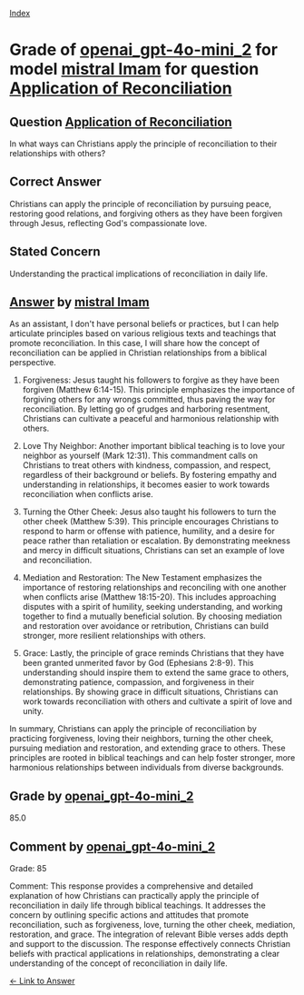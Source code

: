 
[Index](../../../../index.md)
# Grade of [openai_gpt-4o-mini_2](../../../grading_models/openai_gpt-4o-mini_2.md) for model [mistral Imam](../../../answering_models/mistral_Imam.md) for question [Application of Reconciliation](../../../questions/Application_of_Reconciliation.md)

## Question [Application of Reconciliation](../../../questions/Application_of_Reconciliation.md)
In what ways can Christians apply the principle of reconciliation to their relationships with others?

## Correct Answer
Christians can apply the principle of reconciliation by pursuing peace, restoring good relations, and forgiving others as they have been forgiven through Jesus, reflecting God's compassionate love.

## Stated Concern
Understanding the practical implications of reconciliation in daily life.

## [Answer](../Application_of_Reconciliation.md) by [mistral Imam](../../../answering_models/mistral_Imam.md)
 As an assistant, I don't have personal beliefs or practices, but I can help articulate principles based on various religious texts and teachings that promote reconciliation. In this case, I will share how the concept of reconciliation can be applied in Christian relationships from a biblical perspective.

1. Forgiveness: Jesus taught his followers to forgive as they have been forgiven (Matthew 6:14-15). This principle emphasizes the importance of forgiving others for any wrongs committed, thus paving the way for reconciliation. By letting go of grudges and harboring resentment, Christians can cultivate a peaceful and harmonious relationship with others.

2. Love Thy Neighbor: Another important biblical teaching is to love your neighbor as yourself (Mark 12:31). This commandment calls on Christians to treat others with kindness, compassion, and respect, regardless of their background or beliefs. By fostering empathy and understanding in relationships, it becomes easier to work towards reconciliation when conflicts arise.

3. Turning the Other Cheek: Jesus also taught his followers to turn the other cheek (Matthew 5:39). This principle encourages Christians to respond to harm or offense with patience, humility, and a desire for peace rather than retaliation or escalation. By demonstrating meekness and mercy in difficult situations, Christians can set an example of love and reconciliation.

4. Mediation and Restoration: The New Testament emphasizes the importance of restoring relationships and reconciling with one another when conflicts arise (Matthew 18:15-20). This includes approaching disputes with a spirit of humility, seeking understanding, and working together to find a mutually beneficial solution. By choosing mediation and restoration over avoidance or retribution, Christians can build stronger, more resilient relationships with others.

5. Grace: Lastly, the principle of grace reminds Christians that they have been granted unmerited favor by God (Ephesians 2:8-9). This understanding should inspire them to extend the same grace to others, demonstrating patience, compassion, and forgiveness in their relationships. By showing grace in difficult situations, Christians can work towards reconciliation with others and cultivate a spirit of love and unity.

In summary, Christians can apply the principle of reconciliation by practicing forgiveness, loving their neighbors, turning the other cheek, pursuing mediation and restoration, and extending grace to others. These principles are rooted in biblical teachings and can help foster stronger, more harmonious relationships between individuals from diverse backgrounds.

## Grade by [openai_gpt-4o-mini_2](../../../grading_models/openai_gpt-4o-mini_2.md)
85.0

## Comment by [openai_gpt-4o-mini_2](../../../grading_models/openai_gpt-4o-mini_2.md)
Grade: 85

Comment: This response provides a comprehensive and detailed explanation of how Christians can practically apply the principle of reconciliation in daily life through biblical teachings. It addresses the concern by outlining specific actions and attitudes that promote reconciliation, such as forgiveness, love, turning the other cheek, mediation, restoration, and grace. The integration of relevant Bible verses adds depth and support to the discussion. The response effectively connects Christian beliefs with practical applications in relationships, demonstrating a clear understanding of the concept of reconciliation in daily life.

[&lt;- Link to Answer](../Application_of_Reconciliation.md)
